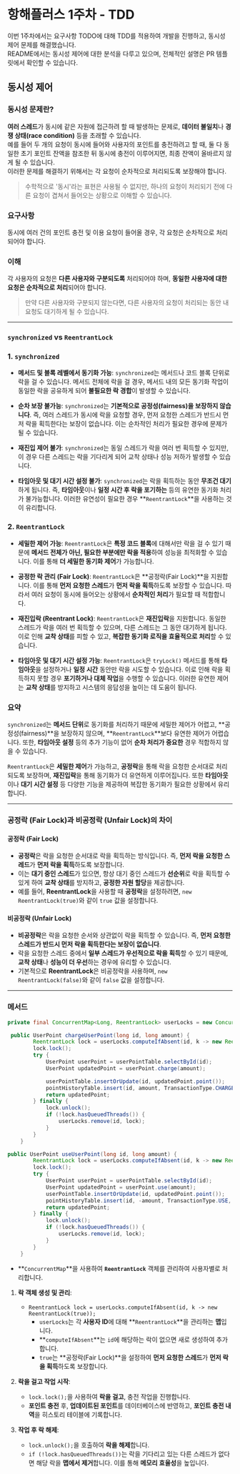 # 항해플러스 1주차 - TDD
이번 1주차에서는 요구사항 TODO에 대해 TDD를 적용하여 개발을 진행하고, 동시성 제어 문제를 해결했습니다.  
README에서는 동시성 제어에 대한 분석을 다루고 있으며, 전체적인 설명은 PR 템플릿에서 확인할 수 있습니다.

## 동시성 제어

### 동시성 문제란?
**여러 스레드**가 동시에 같은 자원에 접근하려 할 때 발생하는 문제로, **데이터 불일치**나 **경쟁 상태(race condition)** 등을 초래할 수 있습니다.  
예를 들어 두 개의 요청이 동시에 들어와 사용자의 포인트를 충전하려고 할 때, 둘 다 동일한 초기 포인트 잔액을 참조한 뒤 동시에 충전이 이루어지면, 최종 잔액이 올바르지 않게 될 수 있습니다.  
이러한 문제를 해결하기 위해서는 각 요청이 순차적으로 처리되도록 보장해야 합니다.  
> 수학적으로 '동시'라는 표현은 사용될 수 없지만, 하나의 요청이 처리되기 전에 다른 요청이 겹쳐서 들어오는 상황으로 이해할 수 있습니다.

### 요구사항
동시에 여러 건의 포인트 충전 및 이용 요청이 들어올 경우, 각 요청은 순차적으로 처리되어야 합니다.

### 이해
각 사용자의 요청은 **다른 사용자와 구분되도록** 처리되어야 하며, **동일한 사용자에 대한 요청은 순차적으로 처리**되어야 합니다.  
> 만약 다른 사용자와 구분되지 않는다면, 다른 사용자의 요청이 처리되는 동안 내 요청도 대기하게 될 수 있습니다.
>
> 
---


### `synchronized` vs `ReentrantLock`

### 1. **`synchronized`**

- **메서드 및 블록 레벨에서 동기화 가능**: `synchronized`는 메서드나 코드 블록 단위로 락을 걸 수 있습니다. 메서드 전체에 락을 걸 경우, 메서드 내의 모든 동기화 작업이 동일한 락을 공유하게 되어 **불필요한 락 경합**이 발생할 수 있습니다.

- **순차 보장 불가능**: `synchronized`는 **기본적으로 공정성(fairness)을 보장하지 않습니다**. 즉, 여러 스레드가 동시에 락을 요청할 경우, 먼저 요청한 스레드가 반드시 먼저 락을 획득한다는 보장이 없습니다. 이는 순차적인 처리가 필요한 경우에 문제가 될 수 있습니다.

- **재진입 제어 불가**: `synchronized`는 동일 스레드가 락을 여러 번 획득할 수 있지만, 이 경우 다른 스레드는 락을 기다리게 되어 교착 상태나 성능 저하가 발생할 수 있습니다.

- **타임아웃 및 대기 시간 설정 불가**: `synchronized`는 락을 획득하는 동안 **무조건 대기**하게 됩니다. 즉, **타임아웃**이나 **일정 시간 후 락을 포기하는** 등의 유연한 동기화 처리가 불가능합니다. 이러한 유연성이 필요한 경우 **`ReentrantLock`**을 사용하는 것이 유리합니다.

### 2. **`ReentrantLock`**

- **세밀한 제어 가능**: `ReentrantLock`은 **특정 코드 블록**에 대해서만 락을 걸 수 있기 때문에 **메서드 전체가 아닌, 필요한 부분에만 락을 적용**하여 성능을 최적화할 수 있습니다. 이를 통해 **더 세밀한 동기화 제어**가 가능합니다.

- **공정한 락 관리 (Fair Lock)**: `ReentrantLock`은 **공정락(Fair Lock)**을 지원합니다. 이를 통해 **먼저 요청한 스레드**가 **먼저 락을 획득**하도록 보장할 수 있습니다. 따라서 여러 요청이 동시에 들어오는 상황에서 **순차적인 처리**가 필요할 때 적합합니다.

- **재진입락 (Reentrant Lock)**: `ReentrantLock`은 **재진입락**을 지원합니다. 동일한 스레드가 락을 여러 번 획득할 수 있으며, 다른 스레드는 그 동안 대기하게 됩니다. 이로 인해 **교착 상태**를 피할 수 있고, **복잡한 동기화 로직을 효율적으로 처리**할 수 있습니다.

- **타임아웃 및 대기 시간 설정 가능**: `ReentrantLock`은 `tryLock()` 메서드를 통해 **타임아웃**을 설정하거나 **일정 시간** 동안만 락을 시도할 수 있습니다. 이로 인해 락을 획득하지 못할 경우 **포기하거나 대체 작업**을 수행할 수 있습니다. 이러한 유연한 제어는 **교착 상태**를 방지하고 시스템의 응답성을 높이는 데 도움이 됩니다.


### 요약
`synchronized`는 **메서드 단위**로 동기화를 처리하기 때문에 세밀한 제어가 어렵고, **공정성(fairness)**을 보장하지 않으며, **`ReentrantLock`**보다 유연한 제어가 어렵습니다. 또한, **타임아웃 설정** 등의 추가 기능이 없어 **순차 처리가 중요한** 경우 적합하지 않을 수 있습니다.
  
`ReentrantLock`은 **세밀한 제어**가 가능하고, **공정락**을 통해 락을 요청한 순서대로 처리되도록 보장하며, **재진입락**을 통해 동기화가 더 유연하게 이루어집니다. 또한 **타임아웃**이나 **대기 시간 설정** 등 다양한 기능을 제공하여 복잡한 동기화가 필요한 상황에서 유리합니다.


---


### 공정락 (Fair Lock)과 비공정락 (Unfair Lock)의 차이

#### 공정락 (Fair Lock)

- **공정락**은 락을 요청한 순서대로 락을 획득하는 방식입니다. 즉, **먼저 락을 요청한 스레드**가 **먼저 락을 획득**하도록 보장합니다.
- 이는 **대기 중인 스레드**가 있으면, 항상 대기 중인 스레드가 **선순위**로 락을 획득할 수 있게 하여 **교착 상태**를 방지하고, **공정한 자원 할당**을 제공합니다.
- 예를 들어, **ReentrantLock**을 사용할 때 **공정락**을 설정하려면, `new ReentrantLock(true)`와 같이 `true` 값을 설정합니다.

#### 비공정락 (Unfair Lock)

- **비공정락**은 락을 요청한 순서와 상관없이 락을 획득할 수 있습니다. 즉, **먼저 요청한 스레드가 반드시 먼저 락을 획득한다는 보장이 없습니다**.
- 락을 요청한 스레드 중에서 **일부 스레드가 우선적으로 락을 획득**할 수 있기 때문에, **교착 상태**나 **성능이 더 우선**하는 경우에 유리할 수 있습니다.
- 기본적으로 **ReentrantLock**은 비공정락을 사용하며, `new ReentrantLock(false)`와 같이 `false` 값을 설정합니다.

---

### 메서드
```java
private final ConcurrentMap<Long, ReentrantLock> userLocks = new ConcurrentHashMap<>();

 public UserPoint chargeUserPoint(long id, long amount) {
        ReentrantLock lock = userLocks.computeIfAbsent(id, k -> new ReentrantLock(true));
        lock.lock();
        try {
            UserPoint userPoint = userPointTable.selectById(id);
            UserPoint updatedPoint = userPoint.charge(amount);

            userPointTable.insertOrUpdate(id, updatedPoint.point());
            pointHistoryTable.insert(id, amount, TransactionType.CHARGE, updatedPoint.updateMillis());
            return updatedPoint;
        } finally {
            lock.unlock();
            if (!lock.hasQueuedThreads()) {
                userLocks.remove(id, lock);
            }
        }
    }

public UserPoint useUserPoint(long id, long amount) {
        ReentrantLock lock = userLocks.computeIfAbsent(id, k -> new ReentrantLock(true));
        lock.lock();
        try {
            UserPoint userPoint = userPointTable.selectById(id);
            UserPoint updatedPoint = userPoint.use(amount);
            userPointTable.insertOrUpdate(id, updatedPoint.point());
            pointHistoryTable.insert(id, -amount, TransactionType.USE, updatedPoint.updateMillis());
            return updatedPoint;
        } finally {
            lock.unlock();
            if (!lock.hasQueuedThreads()) {
                userLocks.remove(id, lock);
            }
        }
    }
```
-  **`ConcurrentMap`**을 사용하여 **`ReentrantLock`** 객체를 관리하여 사용자별로 처리합니다.

1. **락 객체 생성 및 관리**:
   - `ReentrantLock lock = userLocks.computeIfAbsent(id, k -> new ReentrantLock(true));`
     - `userLocks`는 각 **사용자 ID**에 대해 **`ReentrantLock`**을 관리하는 **맵**입니다.
     - **`computeIfAbsent`**는 `id`에 해당하는 락이 없으면 새로 생성하여 추가합니다.
     - `true`는 **공정락(Fair Lock)**을 설정하여 **먼저 요청한 스레드**가 **먼저 락을 획득**하도록 보장합니다.

2. **락을 걸고 작업 시작**:
   - `lock.lock();`을 사용하여 **락을 걸고**, 충전 작업을 진행합니다.
   - **포인트 충전** 후, **업데이트된 포인트**를 데이터베이스에 반영하고, **포인트 충전 내역**을 히스토리 테이블에 기록합니다.

3. **작업 후 락 해제**:
   - `lock.unlock();`을 호출하여 **락을 해제**합니다.
   - `if (!lock.hasQueuedThreads())`는 락을 기다리고 있는 다른 스레드가 없다면 해당 락을 **맵에서 제거**합니다. 이를 통해 **메모리 효율성**을 높입니다.
  


